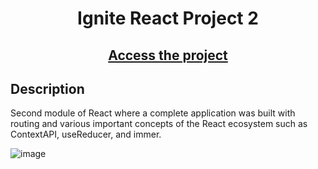 <div align="center">
<h1>Ignite React Project 2</h1>
 <h2><a href='https://ignite-reactjs-projeto02-b71k.vercel.app/'>Access the project</a></h2>
</div>
<div align="left"> 

## Description
Second module of React where a complete application was built with routing and various important concepts of the React ecosystem such as ContextAPI, useReducer, and immer.
  
  ![image](https://github.com/RenataDellamatriz/ignite-reactjs-projeto02/assets/106563089/2a567ce9-5e34-4f41-8885-bddbc79be6b8)
